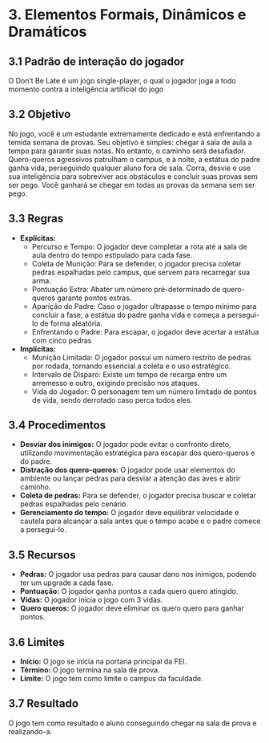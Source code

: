 # 3. Elementos Formais, Dinâmicos e Dramáticos 

## 3.1 Padrão de interação do jogador 

O Don’t Be Late é um jogo single-player, o qual o jogador joga a todo momento contra a
inteligência artificial do jogo

## 3.2 Objetivo
No jogo, você é um estudante extremamente dedicado e está enfrentando a temida semana
de provas. Seu objetivo é simples: chegar à sala de aula a tempo para garantir suas notas. No
entanto, o caminho será desafiador. Quero-queros agressivos patrulham o campus, e à noite, a
estátua do padre ganha vida, perseguindo qualquer aluno fora de sala. Corra, desvie e use sua
inteligência para sobreviver aos obstáculos e concluir suas provas sem ser pego. Você ganhará se
chegar em todas as provas da semana sem ser pego.

## 3.3 Regras
- **Explícitas:**
  - Percurso e Tempo: O jogador deve completar a rota até a sala de aula dentro
do tempo estipulado para cada fase.
  - Coleta de Munição: Para se defender, o jogador precisa coletar pedras
espalhadas pelo campus, que servem para recarregar sua arma.
  - Pontuação Extra: Abater um número pré-determinado de quero-queros
garante pontos extras.
  - Aparição do Padre: Caso o jogador ultrapasse o tempo mínimo para concluir
a fase, a estátua do padre ganha vida e começa a persegui-lo de forma aleatória.
  - Enfrentando o Padre: Para escapar, o jogador deve acertar a estátua com
cinco pedras
- **Implícitas:**
   - Munição Limitada: O jogador possui um número restrito de pedras por
rodada, tornando essencial a coleta e o uso estratégico.
   - Intervalo de Disparo: Existe um tempo de recarga entre um arremesso e
outro, exigindo precisão nos ataques.
   - Vida do Jogador: O personagem tem um número limitado de pontos de vida,
sendo derrotado caso perca todos eles.

## 3.4 Procedimentos
- **Desviar dos inimigos:** O jogador pode evitar o confronto direto, utilizando
movimentação estratégica para escapar dos quero-queros e do padre.
- **Distração dos quero-queros:** O jogador pode usar elementos do ambiente ou
lançar pedras para desviar a atenção das aves e abrir caminho.
- **Coleta de pedras:** Para se defender, o jogador precisa buscar e coletar pedras
espalhadas pelo cenário.
- **Gerenciamento do tempo:** O jogador deve equilibrar velocidade e cautela para
alcançar a sala antes que o tempo acabe e o padre comece a persegui-lo.

## 3.5 Recursos
- **Pedras:** O jogador usa pedras para causar dano nos inimigos, podendo ter um
upgrade a cada fase.
- **Pontuação:** O jogador ganha pontos a cada quero quero atingido.
- **Vidas:** O jogador inicia o jogo com 3 vidas.
- **Quero queros:** O jogador deve eliminar os quero quero para ganhar pontos.
  
## 3.6 Limites
- **Início:** O jogo se inicia na portaria principal da FEI.
- **Término:** O jogo termina na sala de prova.
- **Limite:** O jogo tem como limite o campus da faculdade.
  
## 3.7 Resultado
O jogo tem como resultado o aluno conseguindo chegar na sala de prova e
realizando-a.

